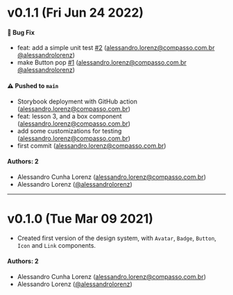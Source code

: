 # v0.1.1 (Fri Jun 24 2022)

#### 🐛 Bug Fix

- feat: add a simple unit test [#2](https://github.com/alessandrolorenz/learnstorybook-design-system-01/pull/2) (alessandro.lorenz@compasso.com.br [@alessandrolorenz](https://github.com/alessandrolorenz))
- make Button pop [#1](https://github.com/alessandrolorenz/learnstorybook-design-system-01/pull/1) (alessandro.lorenz@compasso.com.br [@alessandrolorenz](https://github.com/alessandrolorenz))

#### ⚠️ Pushed to `main`

- Storybook deployment with GitHub action (alessandro.lorenz@compasso.com.br)
- feat: lesson 3, and a box component (alessandro.lorenz@compasso.com.br)
- add some customizations for testing (alessandro.lorenz@compasso.com.br)
- first commit (alessandro.lorenz@compasso.com.br)

#### Authors: 2

- Alessandro Cunha Lorenz (alessandro.lorenz@compasso.com.br)
- Alessandro Lorenz ([@alessandrolorenz](https://github.com/alessandrolorenz))

---

# v0.1.0 (Tue Mar 09 2021)

- Created first version of the design system, with `Avatar`, `Badge`, `Button`, `Icon` and `Link` components.

#### Authors: 2

- Alessandro Cunha Lorenz (alessandro.lorenz@compasso.com.br)
- Alessandro Lorenz ([@alessandrolorenz](https://github.com/alessandrolorenz))
